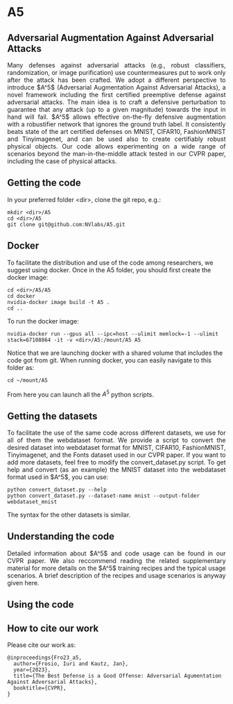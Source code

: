 # A5

## Adversarial Augmentation Against Adversarial Attacks

<p align="justify">
Many defenses against adversarial attacks (e.g., robust classifiers, randomization, or image purification) use countermeasures put to work only after the attack has been crafted. We adopt a different perspective to introduce $A^5$ (Adversarial Augmentation Against Adversarial Attacks), a novel framework including the first certified preemptive defense against adversarial attacks. The main idea is to craft a defensive perturbation to guarantee that any attack (up to a given magnitude) towards the input in hand will fail. $A^5$ allows effective on-the-fly defensive augmentation with a robustifier network that ignores the ground truth label. It consistently beats state of the art certified defenses on MNIST, CIFAR10, FashionMNIST and Tinyimagenet, and can be used also to create certifiably robust physical objects. Our code allows experimenting on a wide range of scenarios beyond the man-in-the-middle attack tested in our CVPR paper, including the case of physical attacks.
</p>

## Getting the code

In your preferred folder \<dir\>, clone the git repo, e.g.:

    mkdir <dir>/A5
    cd <dir>/A5
    git clone git@github.com:NVlabs/A5.git

## Docker 

To facilitate the distribution and use of the code among researchers, we suggest using docker. Once in the A5 folder, you should first create the docker image:

    cd <dir>/A5/A5
    cd docker
    nvidia-docker image build -t A5 .
    cd ..

To run the docker image:

    nvidia-docker run --gpus all --ipc=host --ulimit memlock=-1 --ulimit stack=67108864 -it -v <dir>/A5:/mount/A5 A5

Notice that we are launching docker with a shared volume that includes the code got from git. When running docker, you can easily navigate to this folder as:

    cd ~/mount/A5
    
From here you can launch all the $A^5$ python scripts.

## Getting the datasets

<p align="justify">
To facilitate the use of the same code across different datasets, we use for all of them the webdataset format. We provide a script to convert the desired dataset into webdataset format for MNIST, CIFAR10, FashionMNIST, Tinyimagenet, and the Fonts dataset used in our CVPR paper. If you want to add more datasets, feel free to modify the convert_dataset.py script. To get help and convert (as an example) the MNIST dataset into the webdataset format used in $A^5$, you can use:

    python convert_dataset.py --help
    python convert_dataset.py --dataset-name mnist --output-folder webdataset_mnist

The syntax for the other datasets is similar.

</p>
    

## Understanding the code

<p align="justify">
Detailed information about $A^5$ and code usage can be found in our CVPR paper. We also reccommend reading the related supplementary material for more details on the $A^5$ training recipes and the typical usage scenarios. A brief description of the recipes and usage scenarios is anyway given here.
</p>

## Using the code

## How to cite our work
Please cite our work as:
    
    @inproceedings{Fro23_a5,
      author={Frosio, Iuri and Kautz, Jan},
      year={2023},
      title={The Best Defense is a Good Offense: Adversarial Agumentation Against Adversarial Attacks},
      booktitle={CVPR},
    }
  

